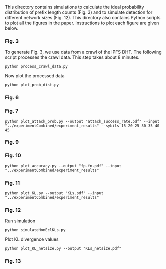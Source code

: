 This directory contains simulations to calculate the ideal probability distribution of prefix length counts (Fig. 3) and to simulate detection for different network sizes (Fig. 12). This directory also contains Python scripts to plot all the figures in the paper. Instructions to plot each figure are given below.
<!-- The generated plots will be stored in the **plots** directory. -->

### Fig. 3
To generate Fig. 3, we use data from a crawl of the IPFS DHT. The following script processes the crawl data. This step takes about 8 minutes.
```
python process_crawl_data.py
```
Now plot the processed data
```
python plot_prob_dist.py
```
### Fig. 6
### Fig. 7
```
python plot_attack_prob.py --output "attack_success_rate.pdf" --input "../experimentCombined/experiment_results" --sybils 15 20 25 30 35 40 45
```
### Fig. 9
### Fig. 10
```
python plot_accuracy.py --output "fp-fn.pdf" --input "../experimentCombined/experiment_results"
```
### Fig. 11
```
python plot_KL.py --output "KLs.pdf" --input "../experimentCombined/experiment_results"
```
### Fig. 12
Run simulation
```
python simulateHonEclKLs.py
```
Plot KL divergence values
```
python plot_KL_netsize.py --output "KLs_netsize.pdf"
```
### Fig. 13